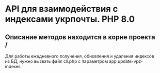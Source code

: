 # API для взаимодействия с индексами укрпочты. PHP 8.0

## Описание методов находится в корне проекта /

Для работы ежедневного получения, обновления и удаления индексов из БД, нужно вызвать файл cli.php с параметром app:update-vpz-indexes 
